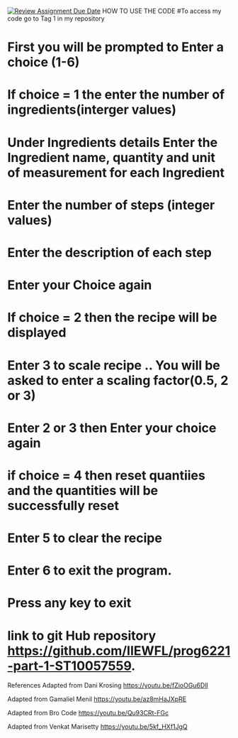 [![Review Assignment Due Date](https://classroom.github.com/assets/deadline-readme-button-24ddc0f5d75046c5622901739e7c5dd533143b0c8e959d652212380cedb1ea36.svg)](https://classroom.github.com/a/Oa99dRjC)
HOW TO USE THE CODE
#To access my code go to Tag 1 in my repository
# First you will be prompted to Enter a choice (1-6)
# If choice = 1  the enter the number of ingredients(interger values)
# Under Ingredients details Enter the Ingredient name, quantity and unit of measurement for each Ingredient
# Enter the number of steps (integer values)
# Enter the description of each step
# Enter your Choice again
# If choice = 2 then the recipe will be displayed 
# Enter 3 to scale recipe .. You will be asked to enter a scaling factor(0.5, 2 or 3)
# Enter 2 or 3 then Enter your choice again
# if choice = 4 then reset quantiies and the quantities will be successfully reset
# Enter 5 to clear the recipe
# Enter 6 to exit the program.
# Press any key to exit


# link to git Hub repository https://github.com/IIEWFL/prog6221-part-1-ST10057559.
 References
Adapted from Dani Krosing
https://youtu.be/fZioOGu6DlI

Adapted from Gamaliel Menil
https://youtu.be/az8mHaJXpRE

Adapted from Bro Code
https://youtu.be/Qu93CRt-FGc

Adapted from Venkat Marisetty
https://youtu.be/5kf_HXf1JgQ



